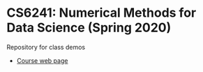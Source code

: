 # CS6241: Numerical Methods for Data Science (Spring 2020)
Repository for class demos

- [Course web page](http://www.cs.cornell.edu/courses/cs6241/2020sp/)


